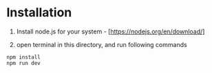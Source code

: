 # Installation

1) Install node.js for your system - [https://nodejs.org/en/download/]

2) open terminal in this directory, and run following commands

```
npm install
npm run dev
```